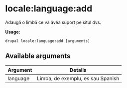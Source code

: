 # locale:language:add
Adaugă o limbă ce va avea suport pe situl dvs.

**Usage:**
```
drupal locale:language:add [arguments]
```

## Available arguments
Argument | Details
---------|-------------
language | Limba, de exemplu, es sau Spanish
